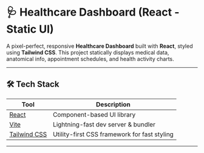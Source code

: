 # 🩺 Healthcare Dashboard (React - Static UI)

A pixel-perfect, responsive **Healthcare Dashboard** built with **React**, styled using **Tailwind CSS**. This project statically displays medical data, anatomical info, appointment schedules, and health activity charts.

---

## 🛠️ Tech Stack

| Tool                                         | Description                                  |
| -------------------------------------------- | -------------------------------------------- |
| [React](https://reactjs.org/)                | Component-based UI library                   |
| [Vite](https://vitejs.dev/)                  | Lightning-fast dev server & bundler          |
| [Tailwind CSS](https://tailwindcss.com/)     | Utility-first CSS framework for fast styling |

---
